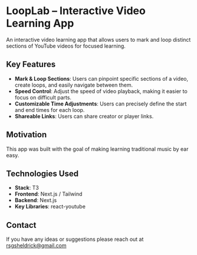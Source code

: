 # LoopLab – Interactive Video Learning App

An interactive video learning app that allows users to mark and loop distinct sections of YouTube videos for focused learning. 

## Key Features
- **Mark & Loop Sections**: Users can pinpoint specific sections of a video, create loops, and easily navigate between them.  
- **Speed Control**: Adjust the speed of video playback, making it easier to focus on difficult parts.  
- **Customizable Time Adjustments**: Users can precisely define the start and end times for each loop.
- **Shareable Links**: Users can share creator or player links. 

## Motivation  
This app was built with the goal of making learning traditional music by ear easy.

## Technologies Used
- **Stack**: T3
- **Frontend**: Next.js / Tailwind
- **Backend**: Next.js
- **Key Libraries**: react-youtube

## Contact
If you have any ideas or suggestions please reach out at rsgsheldrick@gmail.com

